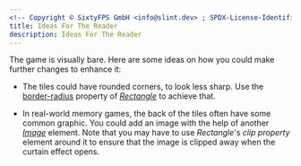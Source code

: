 ```yaml
---
<!-- Copyright © SixtyFPS GmbH <info@slint.dev> ; SPDX-License-Identifier: MIT -->
title: Ideas For The Reader
description: Ideas For The Reader
---
```


The game is visually bare. Here are some ideas on how you could make further changes to enhance it:

-   The tiles could have rounded corners, to look less sharp. Use the [border-radius](/master/docs/slint/reference/elements/rectangle#border-radius)
    property of _[Rectangle](/master/docs/slint/reference/elements/rectangle)_ to achieve that.

-   In real-world memory games, the back of the tiles often have some common graphic. You could add an image with
    the help of another _[Image](/master/docs/slint/reference/elements/image)_
    element. Note that you may have to use _Rectangle_'s _clip property_
    element around it to ensure that the image is clipped away when the curtain effect opens.

